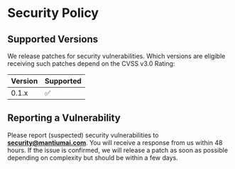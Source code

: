# Security Policy

## Supported Versions

We release patches for security vulnerabilities. Which versions are eligible receiving such patches depend on the CVSS v3.0 Rating:

| Version | Supported          |
| ------- | ------------------ |
| 0.1.x   | :white_check_mark: |


## Reporting a Vulnerability

Please report (suspected) security vulnerabilities to
**[security@mantiumai.com](mailto:security@mantiumai.com)**. You will receive a response from
us within 48 hours. If the issue is confirmed, we will release a patch as soon
as possible depending on complexity but should be within a few days.

